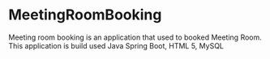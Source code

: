 # MeetingRoomBooking
Meeting room booking is an application that used to booked Meeting Room. This application is build used Java Spring Boot, HTML 5, MySQL
